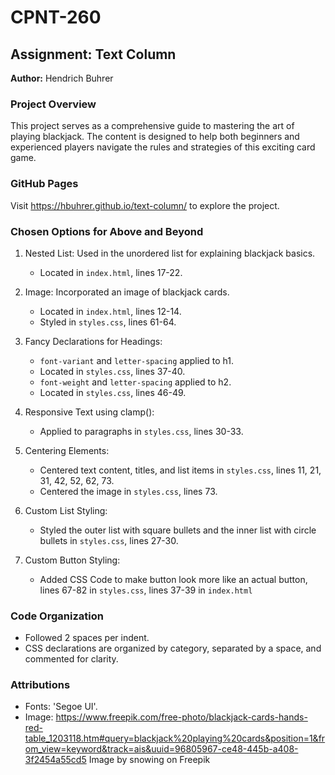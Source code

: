 # CPNT-260

## Assignment: Text Column

**Author:** Hendrich Buhrer

### Project Overview
This project serves as a comprehensive guide to mastering the art of playing blackjack. The content is designed to help both beginners and experienced players navigate the rules and strategies of this exciting card game.

### GitHub Pages
Visit https://hbuhrer.github.io/text-column/ to explore the project.

### Chosen Options for Above and Beyond
1. Nested List: Used in the unordered list for explaining blackjack basics.
   - Located in `index.html`, lines 17-22.

2. Image: Incorporated an image of blackjack cards.
   - Located in `index.html`, lines 12-14.
   - Styled in `styles.css`, lines 61-64.

3. Fancy Declarations for Headings:
   - `font-variant` and `letter-spacing` applied to h1.
   - Located in `styles.css`, lines 37-40.
   - `font-weight` and `letter-spacing` applied to h2.
   - Located in `styles.css`, lines 46-49.

4. Responsive Text using clamp():
   - Applied to paragraphs in `styles.css`, lines 30-33.

5. Centering Elements:
   - Centered text content, titles, and list items in `styles.css`, lines 11, 21, 31, 42, 52, 62, 73.
   - Centered the image in `styles.css`, lines 73.

6. Custom List Styling:
   - Styled the outer list with square bullets and the inner list with circle bullets in `styles.css`, lines 27-30.

7. Custom Button Styling:
   - Added CSS Code to make button look more like an actual button, lines 67-82 in `styles.css`, lines 37-39 in `index.html`

### Code Organization
- Followed 2 spaces per indent.
- CSS declarations are organized by category, separated by a space, and commented for clarity.

### Attributions
- Fonts: 'Segoe UI'.
- Image: https://www.freepik.com/free-photo/blackjack-cards-hands-red-table_1203118.htm#query=blackjack%20playing%20cards&position=1&from_view=keyword&track=ais&uuid=96805967-ce48-445b-a408-3f2454a55cd5 Image by snowing on Freepik
